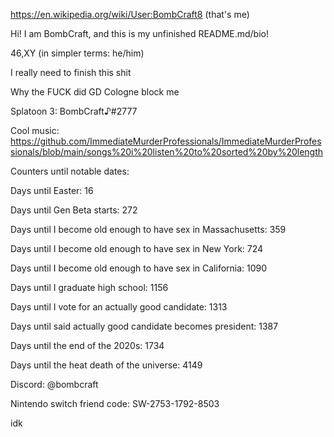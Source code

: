 https://en.wikipedia.org/wiki/User:BombCraft8 (that's me)

Hi! I am BombCraft, and this is my unfinished README.md/bio!

46,XY (in simpler terms: he/him)

I really need to finish this shit

Why the FUCK did GD Cologne block me

Splatoon 3: BombCraft♪#2777

Cool music: https://github.com/ImmediateMurderProfessionals/ImmediateMurderProfessionals/blob/main/songs%20i%20listen%20to%20sorted%20by%20length

Counters until notable dates:

Days until Easter: 16

Days until Gen Beta starts: 272

Days until I become old enough to have sex in Massachusetts: 359

Days until I become old enough to have sex in New York: 724

Days until I become old enough to have sex in California: 1090

Days until I graduate high school: 1156

Days until I vote for an actually good candidate: 1313

Days until said actually good candidate becomes president: 1387

Days until the end of the 2020s: 1734

Days until the heat death of the universe: 4149

Discord: @bombcraft

Nintendo switch friend code: SW-2753-1792-8503

idk
